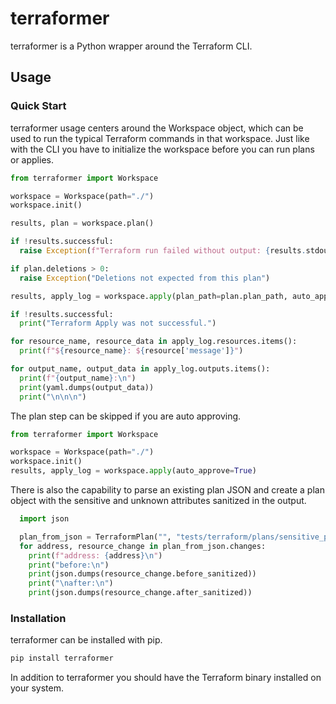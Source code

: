 # terraformer

terraformer is a Python wrapper around the Terraform CLI.

## Usage

### Quick Start

terraformer usage centers around the Workspace object, which can be used to run the typical Terraform commands in that workspace. Just like with the CLI you have to initialize the workspace before you can run plans or applies.

```python
from terraformer import Workspace

workspace = Workspace(path="./")
workspace.init()

results, plan = workspace.plan()

if !results.successful:
  raise Exception(f"Terraform run failed without output: {results.stdout}")

if plan.deletions > 0:
  raise Exception("Deletions not expected from this plan")

results, apply_log = workspace.apply(plan_path=plan.plan_path, auto_approve=True)

if !results.successful:
  print("Terraform Apply was not successful.")

for resource_name, resource_data in apply_log.resources.items():
  print(f"${resource_name}: ${resource['message']}")

for output_name, output_data in apply_log.outputs.items():
  print(f"{output_name}:\n")
  print(yaml.dumps(output_data))
  print("\n\n\n")
```

The plan step can be skipped if you are auto approving.

```python
from terraformer import Workspace

workspace = Workspace(path="./")
workspace.init()
results, apply_log = workspace.apply(auto_approve=True)
```

There is also the capability to parse an existing plan JSON and create a plan object with the sensitive and unknown attributes sanitized
in the output.

```python
  import json

  plan_from_json = TerraformPlan("", "tests/terraform/plans/sensitive_plan.json", False)
  for address, resource_change in plan_from_json.changes:
    print(f"address: {address}\n")
    print("before:\n")
    print(json.dumps(resource_change.before_sanitized))
    print("\nafter:\n")
    print(json.dumps(resource_change.after_sanitized))
```

### Installation

terraformer can be installed with pip.

```bash
pip install terraformer
```

In addition to terraformer you should have the Terraform binary installed on your system.
